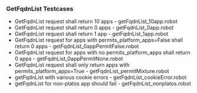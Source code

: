 ### GetFqdnList Testcases
* GetFqdnList request shall return 10 apps - getFqdnList_10app.robot
* GetFqdnList request shall return 0 apps - getFqdnList_0app.robot
* GetFqdnList request shall return 1 app - getFqdnList_1app.robot
* GetFqdnList request for apps with permits_platform_apps=False shall return 0 apps - getFqdnList_0appPermitFalse.robot
* GetFqdnList request for apps with no permits_platform_apps shall return 0 apps - getFqdnList_0appPermitNone.robot
* GetFqdnList request shall only return apps with permits_platform_apps=True - getFqdnList_permitMixture.robot
* getFqdnList with various cookie errors - getFqdnList_cookieError.robot
* getFqdnList for non-platos app should fail - getFqdnList_nonplatos.robot
